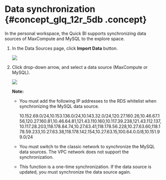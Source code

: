 # Data synchronization {#concept_glq_12r_5db .concept}

In the personal workspace, the Quick BI supports synchronizing data sources of MaxCompute and MySQL to the explore space.

1.  In the Data Sources page, click **Import Data** button.

    ![](http://static-aliyun-doc.oss-cn-hangzhou.aliyuncs.com/assets/img/9089/15342220021315_en-US.png)

2.  Click drop-down arrow, and select a data source \(MaxCompute or MySQL\).

    ![](http://static-aliyun-doc.oss-cn-hangzhou.aliyuncs.com/assets/img/9089/15342220021316_en-US.png)

    **Note:** 

    -   You must add the following IP addresses to the RDS whitelist when synchronizing the MySQL data source.

        10.152.69.0/24,10.153.136.0/24,10.143.32.0/24,120.27.160.26,10.46.67.156,120.27.160.81,10.46.64.81,121.43.110.160,10.117.39.238,121.43.112.137,10.117.28.203,118.178.84.74,10.27.63.41,118.178.56.228,10.27.63.60,118.178.59.233,10.27.63.38,118.178.142.154,10.27.63.15,100.64.0.0/8,10.151.99.0/24

    -   You must switch to the classic network to synchronize the MySQL data sources. The VPC network does not support the synchronization.
    -   This function is a one-time synchronization. If the data source is updated, you must synchronize the data source again.

